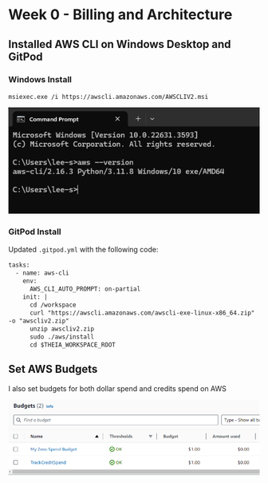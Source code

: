 # Week 0 - Billing and Architecture

## Installed AWS CLI on Windows Desktop and GitPod

### Windows Install
```
msiexec.exe /i https://awscli.amazonaws.com/AWSCLIV2.msi
```
![AWS CLI on Windows Desktop](../assets/week00/aws-cli-windows-install.png)

### GitPod Install
Updated `.gitpod.yml` with the following code:
```
tasks:
  - name: aws-cli
    env:
      AWS_CLI_AUTO_PROMPT: on-partial
    init: |
      cd /workspace
      curl "https://awscli.amazonaws.com/awscli-exe-linux-x86_64.zip" -o "awscliv2.zip"
      unzip awscliv2.zip
      sudo ./aws/install
      cd $THEIA_WORKSPACE_ROOT
```
## Set AWS Budgets

I also set budgets for both dollar spend and credits spend on AWS

![AWS Budgets](../assets/week00/aws-budgets.png)

